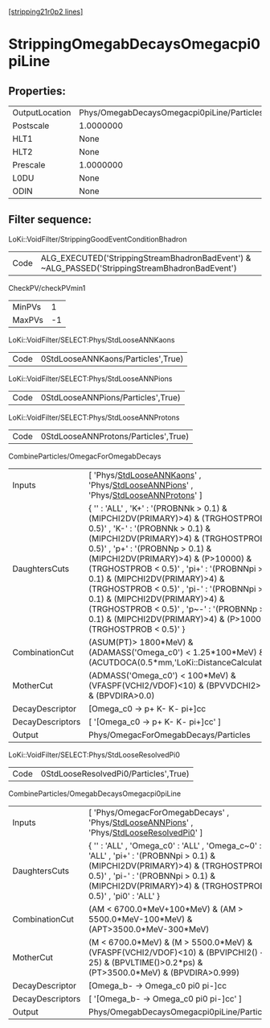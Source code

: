 [[stripping21r0p2 lines]](./stripping21r0p2-index)

# StrippingOmegabDecaysOmegacpi0piLine

## Properties:

|                |                                            |
|----------------|--------------------------------------------|
| OutputLocation | Phys/OmegabDecaysOmegacpi0piLine/Particles |
| Postscale      | 1.0000000                                  |
| HLT1           | None                                       |
| HLT2           | None                                       |
| Prescale       | 1.0000000                                  |
| L0DU           | None                                       |
| ODIN           | None                                       |

## Filter sequence:

LoKi::VoidFilter/StrippingGoodEventConditionBhadron

|      |                                                                                                |
|------|------------------------------------------------------------------------------------------------|
| Code | ALG_EXECUTED('StrippingStreamBhadronBadEvent') & ~ALG_PASSED('StrippingStreamBhadronBadEvent') |

CheckPV/checkPVmin1

|        |     |
|--------|-----|
| MinPVs | 1   |
| MaxPVs | -1  |

LoKi::VoidFilter/SELECT:Phys/StdLooseANNKaons

|      |                                    |
|------|------------------------------------|
| Code | 0StdLooseANNKaons/Particles',True) |

LoKi::VoidFilter/SELECT:Phys/StdLooseANNPions

|      |                                    |
|------|------------------------------------|
| Code | 0StdLooseANNPions/Particles',True) |

LoKi::VoidFilter/SELECT:Phys/StdLooseANNProtons

|      |                                      |
|------|--------------------------------------|
| Code | 0StdLooseANNProtons/Particles',True) |

CombineParticles/OmegacForOmegabDecays

|                  |                                                                                                                                                                                                                                                                                                                                                                                                                                                                                                                             |
|------------------|-----------------------------------------------------------------------------------------------------------------------------------------------------------------------------------------------------------------------------------------------------------------------------------------------------------------------------------------------------------------------------------------------------------------------------------------------------------------------------------------------------------------------------|
| Inputs           | [ 'Phys/[StdLooseANNKaons](./stripping21r0p2-commonparticles-stdlooseannkaons)' , 'Phys/[StdLooseANNPions](./stripping21r0p2-commonparticles-stdlooseannpions)' , 'Phys/[StdLooseANNProtons](./stripping21r0p2-commonparticles-stdlooseannprotons)' ]                                                                                                                                                                                                                                                                     |
| DaughtersCuts    | { '' : 'ALL' , 'K+' : '(PROBNNk \> 0.1) & (MIPCHI2DV(PRIMARY)\>4) & (TRGHOSTPROB \< 0.5)' , 'K-' : '(PROBNNk \> 0.1) & (MIPCHI2DV(PRIMARY)\>4) & (TRGHOSTPROB \< 0.5)' , 'p+' : '(PROBNNp \> 0.1) & (MIPCHI2DV(PRIMARY)\>4) & (P\>10000) & (TRGHOSTPROB \< 0.5)' , 'pi+' : '(PROBNNpi \> 0.1) & (MIPCHI2DV(PRIMARY)\>4) & (TRGHOSTPROB \< 0.5)' , 'pi-' : '(PROBNNpi \> 0.1) & (MIPCHI2DV(PRIMARY)\>4) & (TRGHOSTPROB \< 0.5)' , 'p~-' : '(PROBNNp \> 0.1) & (MIPCHI2DV(PRIMARY)\>4) & (P\>10000) & (TRGHOSTPROB \< 0.5)' } |
| CombinationCut   | (ASUM(PT)\> 1800\*MeV) & (ADAMASS('Omega_c0') \< 1.25\*100\*MeV) & (ACUTDOCA(0.5\*mm,'LoKi::DistanceCalculator'))                                                                                                                                                                                                                                                                                                                                                                                                           |
| MotherCut        | (ADMASS('Omega_c0') \< 100\*MeV) & (VFASPF(VCHI2/VDOF)\<10) & (BPVVDCHI2\>36) & (BPVDIRA\>0.0)                                                                                                                                                                                                                                                                                                                                                                                                                              |
| DecayDescriptor  | [Omega_c0 -\> p+ K- K- pi+]cc                                                                                                                                                                                                                                                                                                                                                                                                                                                                                             |
| DecayDescriptors | [ '[Omega_c0 -\> p+ K- K- pi+]cc' ]                                                                                                                                                                                                                                                                                                                                                                                                                                                                                     |
| Output           | Phys/OmegacForOmegabDecays/Particles                                                                                                                                                                                                                                                                                                                                                                                                                                                                                        |

LoKi::VoidFilter/SELECT:Phys/StdLooseResolvedPi0

|      |                                       |
|------|---------------------------------------|
| Code | 0StdLooseResolvedPi0/Particles',True) |

CombineParticles/OmegabDecaysOmegacpi0piLine

|                  |                                                                                                                                                                                                                                         |
|------------------|-----------------------------------------------------------------------------------------------------------------------------------------------------------------------------------------------------------------------------------------|
| Inputs           | [ 'Phys/OmegacForOmegabDecays' , 'Phys/[StdLooseANNPions](./stripping21r0p2-commonparticles-stdlooseannpions)' , 'Phys/[StdLooseResolvedPi0](./stripping21r0p2-commonparticles-stdlooseresolvedpi0)' ]                                |
| DaughtersCuts    | { '' : 'ALL' , 'Omega_c0' : 'ALL' , 'Omega_c~0' : 'ALL' , 'pi+' : '(PROBNNpi \> 0.1) & (MIPCHI2DV(PRIMARY)\>4) & (TRGHOSTPROB \< 0.5)' , 'pi-' : '(PROBNNpi \> 0.1) & (MIPCHI2DV(PRIMARY)\>4) & (TRGHOSTPROB \< 0.5)' , 'pi0' : 'ALL' } |
| CombinationCut   | (AM \< 6700.0\*MeV+100\*MeV) & (AM \> 5500.0\*MeV-100\*MeV) & (APT\>3500.0\*MeV-300\*MeV)                                                                                                                                               |
| MotherCut        | (M \< 6700.0\*MeV) & (M \> 5500.0\*MeV) & (VFASPF(VCHI2/VDOF)\<10) & (BPVIPCHI2() \< 25) & (BPVLTIME()\>0.2\*ps) & (PT\>3500.0\*MeV) & (BPVDIRA\>0.999)                                                                                 |
| DecayDescriptor  | [Omega_b- -\> Omega_c0 pi0 pi-]cc                                                                                                                                                                                                     |
| DecayDescriptors | [ '[Omega_b- -\> Omega_c0 pi0 pi-]cc' ]                                                                                                                                                                                             |
| Output           | Phys/OmegabDecaysOmegacpi0piLine/Particles                                                                                                                                                                                              |
